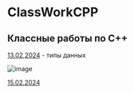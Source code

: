 # ClassWorkCPP
## Классные работы по C++
[13.02,2024](https://github.com/KirillFedotenko/ClassWorkCPP/tree/main/13.02.2024) - типы данных





![image](https://github.com/KirillFedotenko/ClassWorkCPP/assets/159914000/4b3a1427-35c7-4ce1-bae2-d592fc6b9184)


[15.02.2024](https://github.com/KirillFedotenko/ClassWorkCPP/blob/main/15.02.2024/15.02.2024.cpp)


